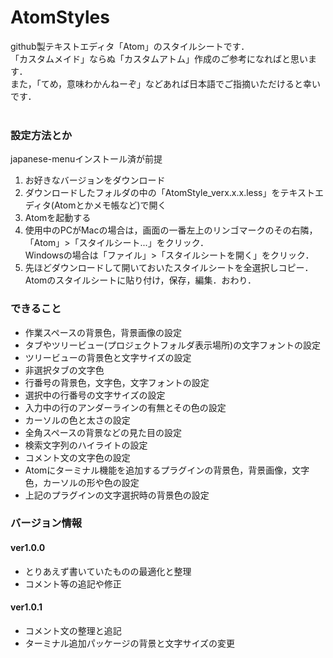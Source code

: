 # AtomStyles

github製テキストエディタ「Atom」のスタイルシートです．<br>
「カスタムメイド」ならぬ「カスタムアトム」作成のご参考になればと思います．<br>
また，「てめ，意味わかんねーぞ」などあれば日本語でご指摘いただけると幸いです．<br>
<br>

<h3>設定方法とか</h3>

japanese-menuインストール済が前提<br>

<ol>
    <li>
        お好きなバージョンをダウンロード
    </li>
    <li>
        ダウンロードしたフォルダの中の「AtomStyle_verx.x.x.less」をテキストエディタ(Atomとかメモ帳など)で開く
    </li>
    <li>
        Atomを起動する
    </li>
    <li>
        使用中のPCがMacの場合は，画面の一番左上のリンゴマークのその右隣，「Atom」>「スタイルシート...」をクリック．<br>
        Windowsの場合は「ファイル」>「スタイルシートを開く」をクリック．
    </li>
    <li>
        先ほどダウンロードして開いておいたスタイルシートを全選択しコピー．Atomのスタイルシートに貼り付け，保存，編集．おわり．
    </li>
</ol>

<h3>できること</h3>
<ul>
    <li>
        作業スペースの背景色，背景画像の設定
    </li>
    <li>
        タブやツリービュー(プロジェクトフォルダ表示場所)の文字フォントの設定
    </li>
    <li>
        ツリービューの背景色と文字サイズの設定
    </li>
    <li>
        非選択タブの文字色
    </li>
    <li>
        行番号の背景色，文字色，文字フォントの設定
    </li>
    <li>
        選択中の行番号の文字サイズの設定
    </li>
    <li>
        入力中の行のアンダーラインの有無とその色の設定
    </li>
    <li>
        カーソルの色と太さの設定
    </li>
    <li>
        全角スペースの背景などの見た目の設定
    </li>
    <li>
        検索文字列のハイライトの設定
    </li>
    <li>
        コメント文の文字色の設定
    </li>
    <li>
        Atomにターミナル機能を追加するプラグインの背景色，背景画像，文字色，カーソルの形や色の設定
    </li>
     <li>
        上記のプラグインの文字選択時の背景色の設定
    </li>
</ul>

<h3>バージョン情報</h3>
<h4>ver1.0.0</h4>
<ul>
    <li>
        とりあえず書いていたものの最適化と整理
    </li>
    <li>
        コメント等の追記や修正
    </li>
</ul>

<h4>ver1.0.1</h4>
<ul>
    <li>
        コメント文の整理と追記
    </li>
    <li>
        ターミナル追加パッケージの背景と文字サイズの変更
    </li>
</ul>
